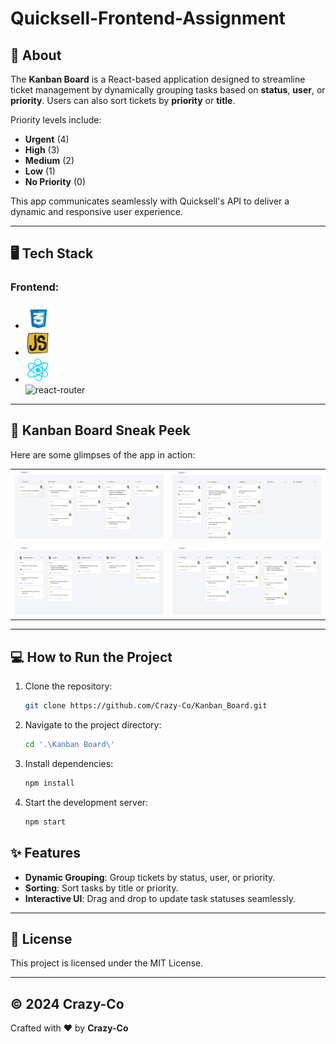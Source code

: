 # **Quicksell-Frontend-Assignment**

## 📌 **About**

The **Kanban Board** is a React-based application designed to streamline ticket management by dynamically grouping tasks based on **status**, **user**, or **priority**. Users can also sort tickets by **priority** or **title**.

Priority levels include:

- **Urgent** (4)
- **High** (3)
- **Medium** (2)
- **Low** (1)
- **No Priority** (0)

This app communicates seamlessly with Quicksell's API to deliver a dynamic and responsive user experience.

---

## 🖥️ **Tech Stack**

### **Frontend**:

- <code><img height="40" src="https://raw.githubusercontent.com/AnmolVerma404/AnmolVerma404/main/gif/css.webp" alt="CSS"></code>
- <code><img height="40" src="https://raw.githubusercontent.com/AnmolVerma404/AnmolVerma404/main/gif/js.webp" alt="JavaScript"></code>
- <code><img height="40" src="https://raw.githubusercontent.com/AnmolVerma404/AnmolVerma404/main/gif/react.webp" alt="React"></code>  
  ![react-router](https://img.shields.io/badge/React_Router-CA4245?style=for-the-badge&logo=react-router&logoColor=white)&nbsp;

---

## 🎨 **Kanban Board Sneak Peek**

Here are some glimpses of the app in action:

<table>
  <tr>
    <td><img src="https://raw.githubusercontent.com/Crazy-Co/Kanban_Board/refs/heads/master/src/assets/screenshots/1.png" alt="Kanban View 1" /></td>
    <td><img src="https://raw.githubusercontent.com/Crazy-Co/Kanban_Board/refs/heads/master/src/assets/screenshots/2.png" alt="Kanban View 2" /></td>
  </tr>
  <tr>
    <td><img src="https://raw.githubusercontent.com/Crazy-Co/Kanban_Board/refs/heads/master/src/assets/screenshots/3.png" alt="Kanban View 3" /></td>
    <td><img src="https://raw.githubusercontent.com/Crazy-Co/Kanban_Board/refs/heads/master/src/assets/screenshots/4.png" alt="Kanban View 4" /></td>
  </tr>
</table>

---

## 💻 **How to Run the Project**

1. Clone the repository:
   ```bash
   git clone https://github.com/Crazy-Co/Kanban_Board.git
   ```
2. Navigate to the project directory:
   ```bash
   cd '.\Kanban Board\'
   ```
3. Install dependencies:
   ```bash
   npm install
   ```
4. Start the development server:
   ```bash
   npm start
   ```

## ✨ **Features**

- **Dynamic Grouping**: Group tickets by status, user, or priority.
- **Sorting**: Sort tasks by title or priority.
- **Interactive UI**: Drag and drop to update task statuses seamlessly.

---

## 📜 **License**

This project is licensed under the MIT License.

---

## © 2024 **Crazy-Co**

Crafted with ❤️ by **Crazy-Co**
